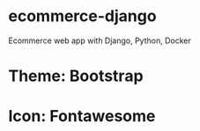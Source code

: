 # ecommerce-django
 Ecommerce web app with Django, Python, Docker

# Theme: Bootstrap
# Icon: Fontawesome